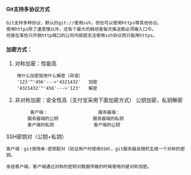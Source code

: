 #### Git支持多协议方式

    Git支持多种协议，默认的git://使用ssh，但也可以使用https等其他协议。
    使用https除了速度慢以外，还有个最大的麻烦是每次推送都必须输入口令。
    但是在某些只开放http端口的公司内部就无法使用ssh协议而只能用https。

#### 加密方式：
1. 对称加密：性能高
```
    用什么加密就用什么解密（异或）
	'123'^'456'--->'4321432'   加密
	'4321432'^'456'--->'123'   解密
```
2. 非对称加密：安全性高（支付宝采用下面加密方式）
		公钥加密，私钥解密
```		
		 客户端：					服务器端：
		服务器端的公钥             服务器端的私钥
		客户端的私钥               客户端的公钥
```		

SSH密钥对（公钥+私钥）   

    客户端：git很简单-密钥配对（验证用户时使用SSH），git服务器会随机生成一个对称的密钥。
    
    发给客户端，客户端通过对称的密钥对数据传输的时候使用的是对称加密。


